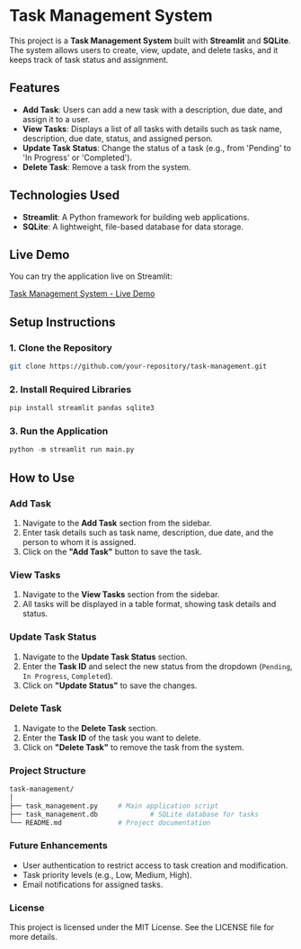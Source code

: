 # Task Management System

This project is a **Task Management System** built with **Streamlit** and **SQLite**. The system allows users to create, view, update, and delete tasks, and it keeps track of task status and assignment.

## Features
- **Add Task**: Users can add a new task with a description, due date, and assign it to a user.
- **View Tasks**: Displays a list of all tasks with details such as task name, description, due date, status, and assigned person.
- **Update Task Status**: Change the status of a task (e.g., from 'Pending' to 'In Progress' or 'Completed').
- **Delete Task**: Remove a task from the system.

## Technologies Used
- **Streamlit**: A Python framework for building web applications.
- **SQLite**: A lightweight, file-based database for data storage.

## Live Demo

You can try the application live on Streamlit:

[Task Management System - Live Demo](https://task-managementgit-eul8dzfhabhslmzgybpyuw.streamlit.app/)

## Setup Instructions

### 1. Clone the Repository
```bash
git clone https://github.com/your-repository/task-management.git
```
### 2. Install Required Libraries
```bash
pip install streamlit pandas sqlite3
```
### 3. Run the Application
```python
python -m streamlit run main.py
```

## How to Use

### Add Task
1. Navigate to the **Add Task** section from the sidebar.
2. Enter task details such as task name, description, due date, and the person to whom it is assigned.
3. Click on the **"Add Task"** button to save the task.

### View Tasks
1. Navigate to the **View Tasks** section from the sidebar.
2. All tasks will be displayed in a table format, showing task details and status.

### Update Task Status
1. Navigate to the **Update Task Status** section.
2. Enter the **Task ID** and select the new status from the dropdown (`Pending`, `In Progress`, `Completed`).
3. Click on **"Update Status"** to save the changes.

### Delete Task
1. Navigate to the **Delete Task** section.
2. Enter the **Task ID** of the task you want to delete.
3. Click on **"Delete Task"** to remove the task from the system.


### Project Structure
```bash
task-management/
│
├── task_management.py     # Main application script
├── task_management.db             # SQLite database for tasks
└── README.md              # Project documentation
```
### Future Enhancements
- User authentication to restrict access to task creation and modification.
- Task priority levels (e.g., Low, Medium, High).
- Email notifications for assigned tasks.

### License
This project is licensed under the MIT License. See the LICENSE file for more details.
